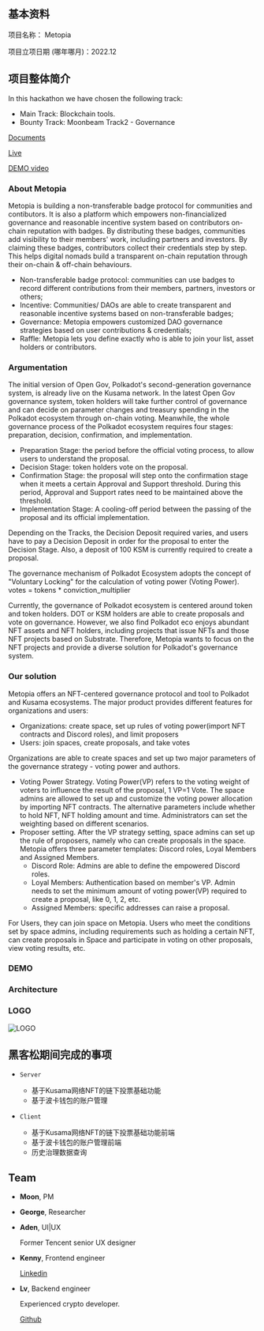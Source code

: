 ## 基本资料

项目名称： Metopia

项目立项日期 (哪年哪月)：2022.12

## 项目整体简介

In this hackathon we have chosen the following track:
- Main Track: Blockchain tools.
- Bounty Track: Moonbeam Track2 - Governance

[Documents](https://docs.metopia.xyz)

[Live](https://kusama.metopia.xyz)

[DEMO video](#)

### About Metopia

Metopia is building a non-transferable badge protocol for communities and contibutors. It is also a platform which empowers non-financialized governance and reasonable incentive system based on contributors on-chain reputation with badges. 
By distributing these badges, communities add visibility to their members' work, including partners and investors. By claiming these badges, contributors collect their credentials step by step. This helps digital nomads build a transparent on-chain reputation through their on-chain & off-chain behaviours.
- Non-transferable badge protocol: communities can use badges to record different contributions from their members, partners, investors or others;
- Incentive: Communities/ DAOs are able to create transparent and reasonable incentive systems based on non-transferable badges;
- Governance: Metopia empowers customized DAO governance strategies based on user contributions & credentials;
- Raffle: Metopia lets you define exactly who is able to join your list, asset holders or contributors.

### Argumentation

The initial version of Open Gov, Polkadot's second-generation governance system, is already live on the Kusama network. In the latest Open Gov governance system, token holders will take further control of governance and can decide on parameter changes and treasury spending in the Polkadot ecosystem through on-chain voting. Meanwhile, the whole governance process of the Polkadot ecosystem requires four stages: preparation, decision, confirmation, and implementation. 
- Preparation Stage: the period before the official voting process, to allow users to understand the proposal.
- Decision Stage: token holders vote on the proposal.
- Confirmation Stage: the proposal will step onto the confirmation stage when it meets a certain Approval and Support threshold. During this period, Approval and Support rates need to be maintained above the threshold.
- Implementation Stage: A cooling-off period between the passing of the proposal and its official implementation.

Depending on the Tracks, the Decision Deposit required varies, and users have to pay a Decision Deposit in order for the proposal to enter the Decision Stage. Also, a deposit of 100 KSM is currently required to create a proposal.

The governance mechanism of Polkadot Ecosystem adopts the concept of "Voluntary Locking" for the calculation of voting power (Voting Power).
votes = tokens * conviction_multiplier

Currently, the governance of Polkadot ecosystem is centered around token and token holders. DOT or KSM holders are able to create proposals and vote on governance. However, we also find Polkadot eco enjoys abundant NFT assets and NFT holders, including projects that issue NFTs and those NFT projects based on Substrate. Therefore, Metopia wants to focus on the NFT projects and provide a diverse solution for Polkadot's governance system.

### Our solution

Metopia offers an NFT-centered governance protocol and tool to Polkadot and Kusama ecosystems. The major product provides different features for organizations and users:
- Organizations: create space, set up rules of voting power(import NFT contracts and Discord roles), and limit proposers
- Users: join spaces, create proposals, and take votes

Organizations are able to create spaces and set up two major parameters of the governance strategy - voting power and authors.
- Voting Power Strategy. Voting Power(VP) refers to the voting weight of voters to influence the result of the proposal, 1 VP=1 Vote. The space admins are allowed to set up and customize the voting power allocation by importing NFT contracts. The alternative parameters include whether to hold NFT, NFT holding amount and time. Administrators can set the weighting based on different scenarios.
- Proposer setting. After the VP strategy setting, space admins can set up the rule of proposers, namely who can create proposals in the space. Metopia offers three parameter templates: Discord roles, Loyal Members and Assigned Members.
  - Discord Role: Admins are able to define the empowered Discord roles. 
  - Loyal Members: Authentication based on member's VP. Admin needs to set the minimum amount of voting power(VP) required to create a proposal, like 0, 1, 2, etc.
  - Assigned Members: specific addresses can raise a proposal.

For Users, they can join space on Metopia. Users who meet the conditions set by space admins, including requirements such as holding a certain NFT, can create proposals in Space and participate in voting on other proposals, view voting results, etc.

### DEMO

### Architecture

### LOGO

![LOGO](https://oss.metopia.xyz/imgs/metopia-logo.svg "LOGO")

## 黑客松期间完成的事项

- `Server`
  - 基于Kusama网络NFT的链下投票基础功能
  - 基于波卡钱包的账户管理

- `Client`
  - 基于Kusama网络NFT的链下投票基础功能前端
  - 基于波卡钱包的账户管理前端
  - 历史治理数据查询

## Team

- **Moon**, PM

- **George**, Researcher

- **Aden**, UI|UX

  Former Tencent senior UX designer

- **Kenny**, Frontend engineer

  [Linkedin](https://www.linkedin.com/in/kenny-ding-305518245/)

- **Lv**, Backend engineer

  Experienced crypto developer.

  [Github](https://github.com/bengbengle)
